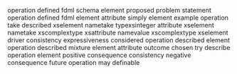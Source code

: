 operation defined fdml schema element proposed problem statement operation defined fdml element attribute simply element example operation take described xselement nametake typexsinteger attribute xselement nametake xscomplextype xsattribute namevalue xscomplextype xselement driver consistency expressiveness considered operation described element operation described mixture element attribute outcome chosen try describe operation element positive consequence consistency negative consequence future operation may definable